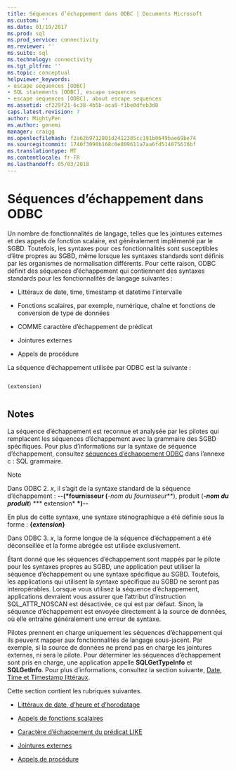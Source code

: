 ```yaml
---
title: Séquences d’échappement dans ODBC | Documents Microsoft
ms.custom: ''
ms.date: 01/19/2017
ms.prod: sql
ms.prod_service: connectivity
ms.reviewer: ''
ms.suite: sql
ms.technology: connectivity
ms.tgt_pltfrm: ''
ms.topic: conceptual
helpviewer_keywords:
- escape sequences [ODBC]
- SQL statements [ODBC], escape sequences
- escape sequences [ODBC], about escape sequences
ms.assetid: cf229f21-6c38-4b5b-aca8-f1be0dfeb3d0
caps.latest.revision: 7
author: MightyPen
ms.author: genemi
manager: craigg
ms.openlocfilehash: f2a62b9712801d2412385cc191b0649bae69be74
ms.sourcegitcommit: 1740f3090b168c0e809611a7aa6fd514075616bf
ms.translationtype: MT
ms.contentlocale: fr-FR
ms.lasthandoff: 05/03/2018
---
```

# <a name="escape-sequences-in-odbc"></a>Séquences d’échappement dans ODBC
Un nombre de fonctionnalités de langage, telles que les jointures externes et des appels de fonction scalaire, est généralement implémenté par le SGBD. Toutefois, les syntaxes pour ces fonctionnalités sont susceptibles d’être propres au SGBD, même lorsque les syntaxes standards sont définis par les organismes de normalisation différents. Pour cette raison, ODBC définit des séquences d’échappement qui contiennent des syntaxes standards pour les fonctionnalités de langage suivantes :  
  
-   Littéraux de date, time, timestamp et datetime l’intervalle  
  
-   Fonctions scalaires, par exemple, numérique, chaîne et fonctions de conversion de type de données  
  
-   COMME caractère d’échappement de prédicat  
  
-   Jointures externes  
  
-   Appels de procédure  
  
 La séquence d’échappement utilisée par ODBC est la suivante :  
  
```  
  
(extension)  
  
```  
  
## <a name="remarks"></a>Notes  
 La séquence d’échappement est reconnue et analysée par les pilotes qui remplacent les séquences d’échappement avec la grammaire des SGBD spécifiques. Pour plus d’informations sur la syntaxe de séquence d’échappement, consultez [séquences d’échappement ODBC](../../../odbc/reference/appendixes/odbc-escape-sequences.md) dans l’annexe c : SQL grammaire.  
  
> [!NOTE]  
>  Dans ODBC 2. *x*, il s’agit de la syntaxe standard de la séquence d’échappement : **--(\*fournisseur (***-nom du fournisseur***), produit (***-nom du produit***) *** extension*  **\*)--**  
>   
>  En plus de cette syntaxe, une syntaxe sténographique a été définie sous la forme : **{***extension***}**  
>   
>  Dans ODBC 3. *x*, la forme longue de la séquence d’échappement a été déconseillée et la forme abrégée est utilisée exclusivement.  
  
 Étant donné que les séquences d’échappement sont mappés par le pilote pour les syntaxes propres au SGBD, une application peut utiliser la séquence d’échappement ou une syntaxe spécifique au SGBD. Toutefois, les applications qui utilisent la syntaxe spécifique au SGBD ne seront pas interopérables. Lorsque vous utilisez la séquence d’échappement, applications devraient vous assurer que l’attribut d’instruction SQL_ATTR_NOSCAN est désactivée, ce qui est par défaut. Sinon, la séquence d’échappement est envoyée directement à la source de données, où elle entraîne généralement une erreur de syntaxe.  
  
 Pilotes prennent en charge uniquement les séquences d’échappement qui ils peuvent mapper aux fonctionnalités de langage sous-jacent. Par exemple, si la source de données ne prend pas en charge les jointures externes, ni sera le pilote. Pour déterminer les séquences d’échappement sont pris en charge, une application appelle **SQLGetTypeInfo** et **SQLGetInfo**. Pour plus d’informations, consultez la section suivante, [Date, Time et Timestamp littéraux](../../../odbc/reference/develop-app/date-time-and-timestamp-literals.md).  
  
 Cette section contient les rubriques suivantes.  
  
-   [Littéraux de date, d’heure et d’horodatage](../../../odbc/reference/develop-app/date-time-and-timestamp-literals.md)  
  
-   [Appels de fonctions scalaires](../../../odbc/reference/develop-app/scalar-function-calls.md)  
  
-   [Caractère d’échappement du prédicat LIKE](../../../odbc/reference/develop-app/like-predicate-escape-character.md)  
  
-   [Jointures externes](../../../odbc/reference/develop-app/outer-joins.md)  
  
-   [Appels de procédure](../../../odbc/reference/develop-app/procedure-calls.md)
